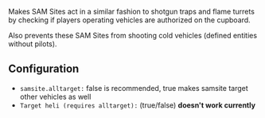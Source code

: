 Makes SAM Sites act in a similar fashion to shotgun traps and flame turrets by checking if players operating vehicles are authorized on the cupboard.

Also prevents these SAM Sites from shooting cold vehicles (defined entities without pilots).

## Configuration

* `samsite.alltarget:` false is recommended, true makes samsite target other vehicles as well
* `Target heli (requires alltarget):` (true/false) **doesn't work currently**